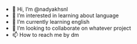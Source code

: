- 👋 Hi, I’m @nadyakhsnl
- 👀 I’m interested in learning about language
- 🌱 I’m currently learning english
- 💞️ I’m looking to collaborate on whatever project
- 📫 How to reach me by dm

<!---
nadyakhsnl/nadyakhsnl is a ✨ special ✨ repository because its `README.md` (this file) appears on your GitHub profile.
You can click the Preview link to take a look at your changes.
--->
